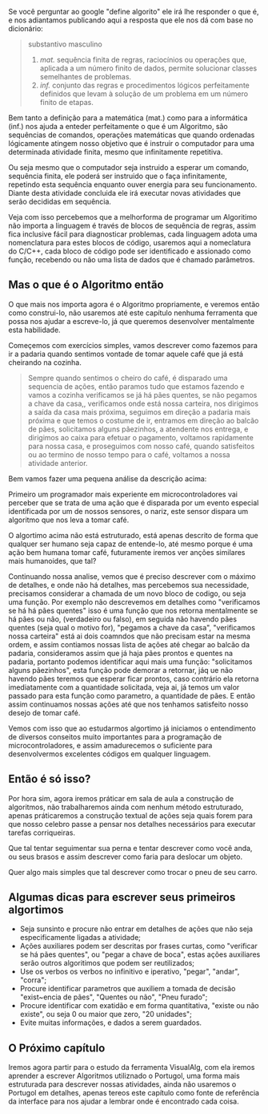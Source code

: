 
Se você perguntar ao google "define algorito" ele irá lhe responder o que é, e nos adiantamos publicando aqui a resposta que ele nos dá com base no dicionário:

> substantivo masculino
> 1. *mat.* sequência finita de regras, raciocínios ou operações que, aplicada a um número finito de dados, permite solucionar classes semelhantes de problemas.
> 2. *inf.* conjunto das regras e procedimentos lógicos perfeitamente definidos que levam à solução de um problema em um número finito de etapas.

Bem tanto a definição para a matemática (mat.) como para a informática (inf.) nos ajuda a enteder perfeitamente o que é um Algoritmo, são sequências de comandos, operações matemáticas que quando ordenadas lógicamente atingem nosso objetivo que é instruir o computador para uma determinada atividade finita, mesmo que infinitamente repetitiva.

Ou seja mesmo que o computador seja instruido a esperar um comando, sequência finita, ele poderá ser instruido que o faça infinitamente, repetindo esta sequência enquanto ouver energia para seu funcionamento. Diante desta atividade concluida ele irá executar novas atividades que serão decididas em sequência.

Veja com isso percebemos que a melhorforma de programar um Algoritimo não importa a linguagem é través de blocos de sequência de regras, assim fica inclusive fácil para diagnosticar problemas, cada linguagem adota uma nomenclatura para estes blocos de código, usaremos aqui a nomeclatura do C/C++, cada bloco de código pode ser identificado e assionado como função, recebendo ou não uma lista de dados que é chamado parâmetros.

## Mas o que é o Algoritmo então
O que mais nos importa agora é o Algoritmo propriamente, e veremos então como construi-lo, não usaremos até este capítulo nenhuma ferramenta que possa nos ajudar a escreve-lo, já que queremos desenvolver mentalmente esta habilidade.

Começemos com exercícios simples, vamos descrever como fazemos para ir a padaria quando sentimos vontade de tomar aquele café que já está cheirando na cozinha.

> Sempre quando sentimos o cheiro do café, é disparado uma sequencia de ações, então paramos tudo que estamos fazendo e vamos a cozinha verificamos se já há pães quentes, se não pegamos a chave da casa,, verificamos onde está nossa carteira, nos dirigimos a saída da casa mais próxima, seguimos em direção a padaria mais próxima e que temos o costume de ir, entramos em direção ao balcão de pães, solicitamos alguns pãezinhos, a atendente nos entrega, e dirigimos ao caixa para efetuar o pagamento, voltamos rapidamente para nossa casa, e proseguimos com nosso café, quando satisfeitos ou ao termino de nosso tempo para o café, voltamos a nossa atividade anterior.

Bem vamos fazer uma pequena análise da descrição acima:

Primeiro um programador mais experiente em microcontroladores vai perceber que se trata de uma ação que é disparada por um evento especial identificada por um de nossos sensores, o nariz, este sensor dispara um algoritmo que nos leva a tomar café.

O algortimo acima não está estruturado, está apenas descrito de forma que qualquer ser humano seja capaz de entende-lo, até mesmo porque é uma ação bem humana tomar café, futuramente iremos ver anções similares mais humanoides, que tal?

Continuando nossa analise, vemos que é preciso descrever com o máximo de detalhes, e onde não há detalhes, mas percebemos sua necessidade, precisamos considerar a chamada de um novo bloco de codigo, ou seja uma função. Por exemplo não descrevemos em detalhes como "verificamos se há há pães quentes" isso é uma função que nos retorna mentalmente se há pães ou não, (verdadeiro ou falso), em seguida não havendo pães quentes (seja qual o motivo for), "pegamos a chave da casa", "verificamos nossa carteira" está ai dois coamndos que não precisam estar na mesma ordem, e assim contiamos nossas lista de ações até chegar ao balcão da padaria, consideramos assim que já haja pães prontos e quentes na padaria, portanto podemos identificar aqui mais uma função: "solicitamos alguns pãezinhos", esta função pode demorar a retornar, jáq ue não havendo pães teremos que esperar ficar prontos, caso contrário ela retorna imediatamente com a quantidade solicitada, veja ai, já temos um valor passado para esta função como parametro, a quantidade de pães. E então assim continuamos nossas ações até que nos tenhamos satisfeito nosso desejo de tomar café.

Vemos com isso que ao estudarmos algortimo já iniciamos o entendimento de diversos conseitos muito importantes para a programação de microcontroladores, e assim amadurecemos o suficiente para desenvolvermos excelentes códigos em qualquer linguagem.

## Então é só isso?

Por hora sim, agora iremos práticar em sala de aula a construção de algoritmos, não trabalharemos ainda com nenhum método estruturado, apenas práticaremos a construção textual de ações seja quais forem para que nosso celebro passe a pensar nos detalhes necessários para executar tarefas corriqueiras.

Que tal tentar seguimentar sua perna e tentar descrever como você anda, ou seus brasos e assim descrever como faria para deslocar um objeto.

Quer algo mais simples que tal descrever como trocar o pneu de seu carro.

## Algumas dicas para escrever seus primeiros algortimos 
* Seja sunsinto e procure não entrar em detalhes de ações que não seja especificamente ligadas a atividade;
* Ações auxiliares podem ser descritas por frases curtas, como "verificar se há pães quentes", ou "pegar a chave de boca", estas ações auxiliares serão outros algoritimos que podem ser reutilizados;
* Use os verbos os verbos no infinitivo e iperativo, "pegar", "andar", "corra";
* Procure identificar parametros que auxiliem a tomada de decisão "exist~encia de pães", "Quentes ou não", "Pneu furado";
* Procure identificar com exatidão e em forma quantitativa, "existe ou não existe", ou seja 0 ou maior que zero, "20 unidades";
* Evite muitas informações, e dados a serem guardados.

## O Próximo capítulo
Iremos agora partir para o estudo da ferramenta VisualAlg, com ela iremos aprender a escrever Algoritmos utiliznado o Portugol, uma forma mais estruturada para descrever nossas atividades, ainda não usaremos o Portugol em detalhes, apenas tereos este capítulo como fonte de referência da interface para nos ajudar a lembrar onde é encontrado cada coisa.




